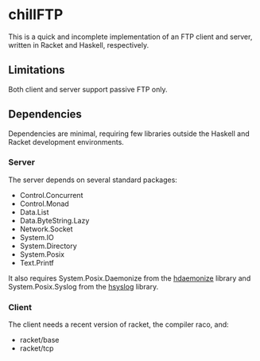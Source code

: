 chillFTP
========

This is a quick and incomplete implementation of an FTP client and server, written in Racket and Haskell, respectively.

Limitations
-----------

Both client and server support passive FTP only.

Dependencies
------------

Dependencies are minimal, requiring few libraries outside the Haskell and Racket development environments.

### Server
The server depends on several standard packages:
* Control.Concurrent
* Control.Monad
* Data.List
* Data.ByteString.Lazy
* Network.Socket
* System.IO
* System.Directory
* System.Posix
* Text.Printf

It also requires System.Posix.Daemonize from the [hdaemonize](http://hackage.haskell.org/package/hdaemonize-0.4) library and System.Posix.Syslog from the [hsyslog](http://hackage.haskell.org/package/hsyslog-1.4) library.

### Client
The client needs a recent version of racket, the compiler raco, and:
* racket/base
* racket/tcp
